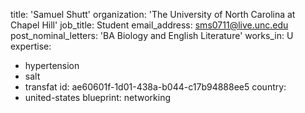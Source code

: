 title: 'Samuel Shutt'
organization: 'The University of North Carolina at Chapel Hill'
job_title: Student
email_address: sms0711@live.unc.edu
post_nominal_letters: 'BA Biology and English Literature'
works_in: U
expertise:
  - hypertension
  - salt
  - transfat
id: ae60601f-1d01-438a-b044-c17b94888ee5
country:
  - united-states
blueprint: networking
